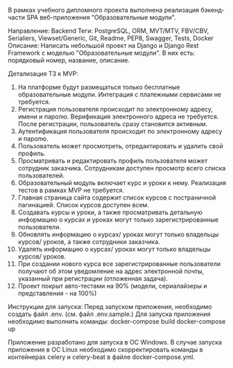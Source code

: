 В рамках учебного дипломного проекта выполнена реализация бэкенд-части SPA веб-приложения "Образовательные модули".

Направление: Backend
Теги: PostgreSQL, ORM, MVT/MTV, FBV/CBV, Serialiers, Viewset/Generic, Git, Readme, PEP8, Swagger, Tests, Docker
Описание: Написать небольшой проект на Django и Django Rest Framework с моделью "Образовательные модули". 
В них есть: порядковый номер, название, описание.

Детализация ТЗ к MVP:
1. На платформе будут размещаться только бесплатные образовательные модули. Интеграция с платежными сервисами не требуется.
2. Регистрация пользователя происходит по электронному адресу, имени и паролю. Верификация электронного адреса не требуется. После регистрации, пользователь сразу становится активным.
3. Аутентификация пользователя происходит по электронному адресу и паролю.
4. Пользователь может просмотреть, отредактировать и удалить свой профиль. 
5. Просматривать и редактировать профиль пользователя может сотрудник заказчика. Сотрудникам доступен просмотр всего списка пользователей. 
6. Образовательный модуль включает курс и уроки к нему. Реализация тестов в рамках MVP не требуется. 
7. Главная страница сайта содержит список курсов с постраничной пагинацией. Список курсов доступен всем. 
8. Создавать курсы и уроки, а также просматривать детальную информацию о курсах и уроках могут только зарегистрированные пользователи. 
9. Обновлять информацию о курсах/ уроках могут только владельцы курсов/ уроков, а также сотрудники заказчика. 
10. Удалять информацию о курсах/ уроках могут только владельцы курсов/ уроков.
11. При создании нового курса все зарегистрированные пользователи получают об этом уведомление на адрес электронной почты, указанный при регистрации (отложенная задача).
12. Проект покрыт авто-тестами на 90% (модели, сериалайзеры и представления - на 100%)

Инструкции для запуска:
Перед запуском приложения, необходимо создать файл .env. (см. файл .env.sample.)
Для запуска приложения необходимо выполнить команды:
docker-compose build
docker-compose up

Приложение разработано для запуска в ОС Windows.
В случае запуска приложения в ОС Linux необходимо скорректировать команды в контейнерах celery и celery-beat в файле docker-compose.yml.
